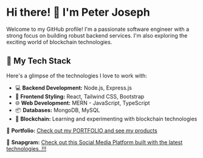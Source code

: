 # Hi there! 👋 I'm Peter Joseph

Welcome to my GitHub profile! I'm a passionate software engineer with a strong focus on building robust backend services. I'm also exploring the exciting world of blockchain technologies.

## 🚀 My Tech Stack

Here's a glimpse of the technologies I love to work with:

- 💻 **Backend Development:** Node.js, Express.js
- 🎨 **Frontend Styling:** React, Tailwind CSS, Bootstrap
- 🌐 **Web Development:** MERN - JavaScript, TypeScript
- 📦 **Databases:** MongoDB, MySQL
- 🌟 **Blockchain:** Learning and experimenting with blockchain technologies

🔗 **Portfolio:** [Check out my PORTFOLIO and see my products](https://joseph-neon.vercel.app/)

🔗 **Snapgram:** [Check out this Social Media Platform built with the latest technologies..!!!](https://snapgram-21pj.onrender.com)
